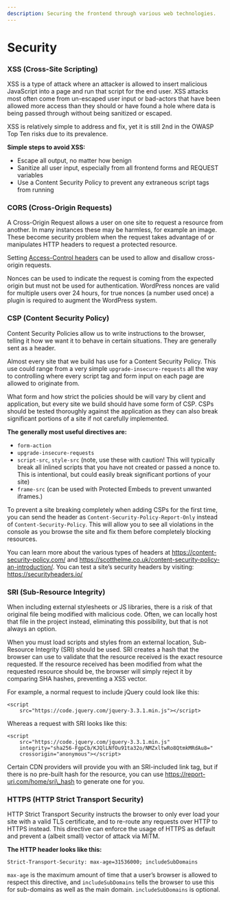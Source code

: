 ```yaml
---
description: Securing the frontend through various web technologies.
---
```


# Security

### XSS \(Cross-Site Scripting\) <a id="xss-cross-site-scripting"></a>

XSS is a type of attack where an attacker is allowed to insert malicious JavaScript into a page and run that script for the end user. XSS attacks most often come from un-escaped user input or bad-actors that have been allowed more access than they should or have found a hole where data is being passed through without being sanitized or escaped.

XSS is relatively simple to address and fix, yet it is still 2nd in the OWASP Top Ten risks due to its prevalence.

**Simple steps to avoid XSS:**

* Escape all output, no matter how benign
* Sanitize all user input, especially from all frontend forms and REQUEST variables
* Use a Content Security Policy to prevent any extraneous script tags from running

### CORS \(Cross-Origin Requests\) <a id="cors-cross-origin-requests"></a>

A Cross-Origin Request allows a user on one site to request a resource from another. In many instances these may be harmless, for example an image. These become security problem when the request takes advantage of or manipulates HTTP headers to request a protected resource.

Setting [Access-Control headers](https://fetch.spec.whatwg.org/#http-cors-protocol) can be used to allow and disallow cross-origin requests.

Nonces can be used to indicate the request is coming from the expected origin but must not be used for authentication. WordPress nonces are valid for multiple users over 24 hours, for true nonces \(a number used once\) a plugin is required to augment the WordPress system.

### CSP \(Content Security Policy\) <a id="csp-content-security-policy"></a>

Content Security Policies allow us to write instructions to the browser, telling it how we want it to behave in certain situations. They are generally sent as a header.

Almost every site that we build has use for a Content Security Policy. This use could range from a very simple `upgrade-insecure-requests` all the way to controlling where every script tag and form input on each page are allowed to originate from.

What form and how strict the policies should be will vary by client and application, but every site we build should have some form of CSP. CSPs should be tested thoroughly against the application as they can also break significant portions of a site if not carefully implemented.

**The generally most useful directives are:**

* `form-action`
* `upgrade-insecure-requests`
* `script-src`, `style-src` \(note, use these with caution! This will typically break all inlined scripts that you have not created or passed a nonce to. This is intentional, but could easily break significant portions of your site\)
* `frame-src` \(can be used with Protected Embeds to prevent unwanted iframes.\)

To prevent a site breaking completely when adding CSPs for the first time, you can send the header as `Content-Security-Policy-Report-Only` instead of `Content-Security-Policy`. This will allow you to see all violations in the console as you browse the site and fix them before completely blocking resources.

You can learn more about the various types of headers at https://content-security-policy.com/ and https://scotthelme.co.uk/content-security-policy-an-introduction/. You can test a site’s security headers by visiting: https://securityheaders.io/

### SRI \(Sub-Resource Integrity\) <a id="sri-sub-resource-integrity"></a>

When including external stylesheets or JS libraries, there is a risk of that original file being modified with malicious code. Often, we can locally host that file in the project instead, eliminating this possibility, but that is not always an option.

When you must load scripts and styles from an external location, Sub-Resource Integrity \(SRI\) should be used. SRI creates a hash that the browser can use to validate that the resource received is the exact resource requested. If the resource received has been modified from what the requested resource should be, the browser will simply reject it by comparing SHA hashes, preventing a XSS vector.

For example, a normal request to include jQuery could look like this:

```markup
<script
    src="https://code.jquery.com/jquery-3.3.1.min.js"></script>
```

Whereas a request with SRI looks like this:

```markup
<script
    src="https://code.jquery.com/jquery-3.3.1.min.js"
    integrity="sha256-FgpCb/KJQlLNfOu91ta32o/NMZxltwRo8QtmkMRdAu8="
    crossorigin="anonymous"></script>
```

Certain CDN providers will provide you with an SRI-included link tag, but if there is no pre-built hash for the resource, you can use https://report-uri.com/home/sri\_hash to generate one for you.

### HTTPS \(HTTP Strict Transport Security\) <a id="https-http-strict-transport-security"></a>

HTTP Strict Transport Security instructs the browser to only ever load your site with a valid TLS certificate, and to re-route any requests over HTTP to HTTPS instead. This directive can enforce the usage of HTTPS as default and prevent a \(albeit small\) vector of attack via MiTM.

**The HTTP header looks like this:**

```http
Strict-Transport-Security: max-age=31536000; includeSubDomains
```

`max-age` is the maximum amount of time that a user’s browser is allowed to respect this directive, and `includeSubDomains` tells the browser to use this for sub-domains as well as the main domain. `includeSubDomains` is optional.

